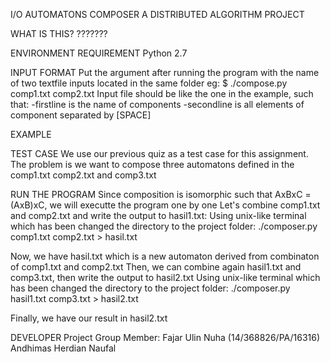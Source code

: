 I/O AUTOMATONS COMPOSER
A DISTRIBUTED ALGORITHM PROJECT

WHAT IS THIS?
???????

ENVIRONMENT REQUIREMENT
Python 2.7

INPUT FORMAT
Put the argument after running the program with the name of two textfile inputs
located in the same folder eg: $ ./compose.py comp1.txt comp2.txt
Input file should be like the one in the example, such that:
  -firstline is the name of components
  -secondline is all elements of component separated by [SPACE]

EXAMPLE

TEST CASE
We use our previous quiz as a test case for this assignment. The problem is we want to
compose three automatons defined in the comp1.txt comp2.txt and comp3.txt

RUN THE PROGRAM
Since composition is isomorphic such that AxBxC = (AxB)xC, we will executte the program
one by one
Let's combine comp1.txt and comp2.txt and write the output to hasil1.txt:
  Using unix-like terminal which has been changed the directory to the project folder:
    ./composer.py comp1.txt comp2.txt > hasil.txt

Now, we have hasil.txt which is a new automaton derived from combinaton of comp1.txt and comp2.txt
Then, we can combine again hasil1.txt and comp3.txt, then write the output to hasil2.txt
  Using unix-like terminal which has been changed the directory to the project folder:
    ./composer.py hasil1.txt comp3.txt > hasil2.txt

Finally, we have our result in hasil2.txt

DEVELOPER
Project Group Member:
Fajar Ulin Nuha (14/368826/PA/16316)
Andhimas
Herdian
Naufal
